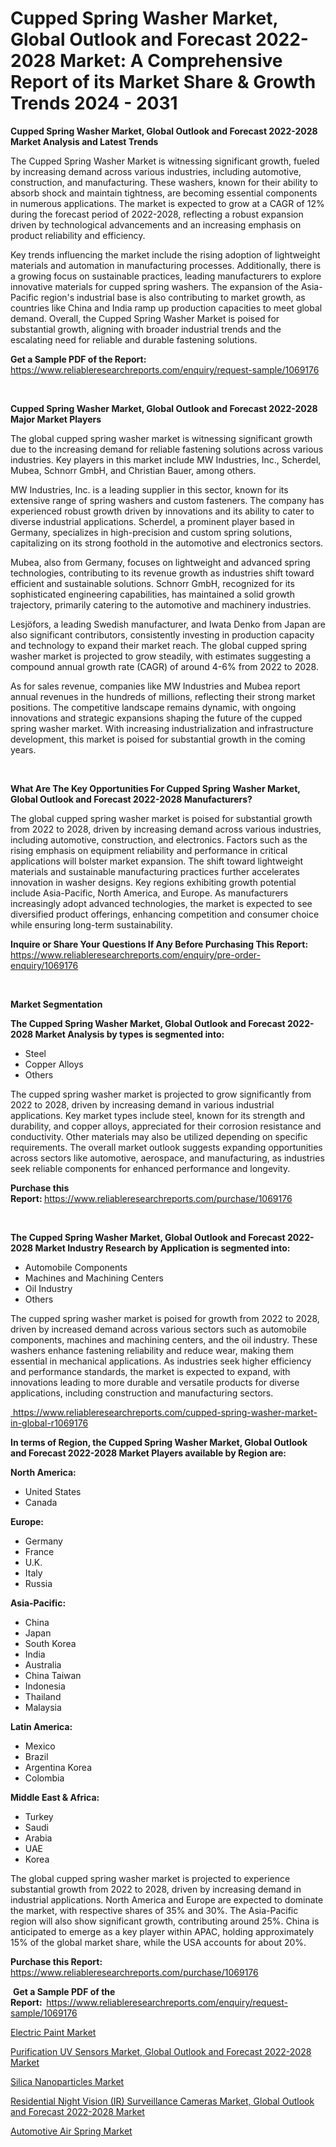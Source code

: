 <p><h1>Cupped Spring Washer Market, Global Outlook and Forecast 2022-2028 Market: A Comprehensive Report of its Market Share & Growth Trends 2024 - 2031</h1></p><p><strong>Cupped Spring Washer Market, Global Outlook and Forecast 2022-2028 Market Analysis and Latest Trends</strong></p>
<p><p>The Cupped Spring Washer Market is witnessing significant growth, fueled by increasing demand across various industries, including automotive, construction, and manufacturing. These washers, known for their ability to absorb shock and maintain tightness, are becoming essential components in numerous applications. The market is expected to grow at a CAGR of 12% during the forecast period of 2022-2028, reflecting a robust expansion driven by technological advancements and an increasing emphasis on product reliability and efficiency.</p><p>Key trends influencing the market include the rising adoption of lightweight materials and automation in manufacturing processes. Additionally, there is a growing focus on sustainable practices, leading manufacturers to explore innovative materials for cupped spring washers. The expansion of the Asia-Pacific region's industrial base is also contributing to market growth, as countries like China and India ramp up production capacities to meet global demand. Overall, the Cupped Spring Washer Market is poised for substantial growth, aligning with broader industrial trends and the escalating need for reliable and durable fastening solutions.</p></p>
<p><strong>Get a Sample PDF of the Report:&nbsp;</strong> <a href="https://www.reliableresearchreports.com/enquiry/request-sample/1069176">https://www.reliableresearchreports.com/enquiry/request-sample/1069176</a></p>
<p>&nbsp;</p>
<p><strong>Cupped Spring Washer Market, Global Outlook and Forecast 2022-2028 Major Market Players</strong></p>
<p><p>The global cupped spring washer market is witnessing significant growth due to the increasing demand for reliable fastening solutions across various industries. Key players in this market include MW Industries, Inc., Scherdel, Mubea, Schnorr GmbH, and Christian Bauer, among others.</p><p>MW Industries, Inc. is a leading supplier in this sector, known for its extensive range of spring washers and custom fasteners. The company has experienced robust growth driven by innovations and its ability to cater to diverse industrial applications. Scherdel, a prominent player based in Germany, specializes in high-precision and custom spring solutions, capitalizing on its strong foothold in the automotive and electronics sectors.</p><p>Mubea, also from Germany, focuses on lightweight and advanced spring technologies, contributing to its revenue growth as industries shift toward efficient and sustainable solutions. Schnorr GmbH, recognized for its sophisticated engineering capabilities, has maintained a solid growth trajectory, primarily catering to the automotive and machinery industries.</p><p>Lesjöfors, a leading Swedish manufacturer, and Iwata Denko from Japan are also significant contributors, consistently investing in production capacity and technology to expand their market reach. The global cupped spring washer market is projected to grow steadily, with estimates suggesting a compound annual growth rate (CAGR) of around 4-6% from 2022 to 2028.</p><p>As for sales revenue, companies like MW Industries and Mubea report annual revenues in the hundreds of millions, reflecting their strong market positions. The competitive landscape remains dynamic, with ongoing innovations and strategic expansions shaping the future of the cupped spring washer market. With increasing industrialization and infrastructure development, this market is poised for substantial growth in the coming years.</p></p>
<p>&nbsp;</p>
<p><strong>What Are The Key Opportunities For Cupped Spring Washer Market, Global Outlook and Forecast 2022-2028 Manufacturers?</strong></p>
<p><p>The global cupped spring washer market is poised for substantial growth from 2022 to 2028, driven by increasing demand across various industries, including automotive, construction, and electronics. Factors such as the rising emphasis on equipment reliability and performance in critical applications will bolster market expansion. The shift toward lightweight materials and sustainable manufacturing practices further accelerates innovation in washer designs. Key regions exhibiting growth potential include Asia-Pacific, North America, and Europe. As manufacturers increasingly adopt advanced technologies, the market is expected to see diversified product offerings, enhancing competition and consumer choice while ensuring long-term sustainability.</p></p>
<p><strong>Inquire or Share Your Questions If Any Before Purchasing This Report:</strong> <a href="https://www.reliableresearchreports.com/enquiry/pre-order-enquiry/1069176">https://www.reliableresearchreports.com/enquiry/pre-order-enquiry/1069176</a></p>
<p>&nbsp;</p>
<p><strong>Market Segmentation</strong></p>
<p><strong>The Cupped Spring Washer Market, Global Outlook and Forecast 2022-2028 Market Analysis by types is segmented into:</strong></p>
<p><ul><li>Steel</li><li>Copper Alloys</li><li>Others</li></ul></p>
<p><p>The cupped spring washer market is projected to grow significantly from 2022 to 2028, driven by increasing demand in various industrial applications. Key market types include steel, known for its strength and durability, and copper alloys, appreciated for their corrosion resistance and conductivity. Other materials may also be utilized depending on specific requirements. The overall market outlook suggests expanding opportunities across sectors like automotive, aerospace, and manufacturing, as industries seek reliable components for enhanced performance and longevity.</p></p>
<p><strong>Purchase this Report:&nbsp;</strong><a href="https://www.reliableresearchreports.com/purchase/1069176">https://www.reliableresearchreports.com/purchase/1069176</a></p>
<p>&nbsp;</p>
<p><strong>The Cupped Spring Washer Market, Global Outlook and Forecast 2022-2028 Market Industry Research by Application is segmented into:</strong></p>
<p><ul><li>Automobile Components</li><li>Machines and Machining Centers</li><li>Oil Industry</li><li>Others</li></ul></p>
<p><p>The cupped spring washer market is poised for growth from 2022 to 2028, driven by increased demand across various sectors such as automobile components, machines and machining centers, and the oil industry. These washers enhance fastening reliability and reduce wear, making them essential in mechanical applications. As industries seek higher efficiency and performance standards, the market is expected to expand, with innovations leading to more durable and versatile products for diverse applications, including construction and manufacturing sectors.</p></p>
<p><a href="https://www.reliableresearchreports.com/cupped-spring-washer-market-in-global-r1069176">&nbsp;https://www.reliableresearchreports.com/cupped-spring-washer-market-in-global-r1069176</a></p>
<p><strong>In terms of Region, the Cupped Spring Washer Market, Global Outlook and Forecast 2022-2028 Market Players available by Region are:</strong></p>
<p>
    <p> <strong> North America: </strong>
        <ul>
            <li>United States</li>
            <li>Canada</li>
        </ul>
        </p> 
    <p> <strong> Europe: </strong>
        <ul>
            <li>Germany</li>
            <li>France</li>
            <li>U.K.</li>
            <li>Italy</li>
            <li>Russia</li>
        </ul>
        </p> 
    <p> <strong> Asia-Pacific: </strong>
        <ul>
            <li>China</li>
            <li>Japan</li>
            <li>South Korea</li>
            <li>India</li>
            <li>Australia</li>
            <li>China Taiwan</li>
            <li>Indonesia</li>
            <li>Thailand</li>
            <li>Malaysia</li>
        </ul>
        </p> 
    <p> <strong> Latin America: </strong>
        <ul>
            <li>Mexico</li>
            <li>Brazil</li>
            <li>Argentina Korea</li>
            <li>Colombia</li>
        </ul>
        </p> 
    <p> <strong> Middle East & Africa: </strong>
        <ul>
            <li>Turkey</li>
            <li>Saudi</li>
            <li>Arabia</li>
            <li>UAE</li>
            <li>Korea</li>
        </ul>
    </p>
    </p>
<p><p>The global cupped spring washer market is projected to experience substantial growth from 2022 to 2028, driven by increasing demand in industrial applications. North America and Europe are expected to dominate the market, with respective shares of 35% and 30%. The Asia-Pacific region will also show significant growth, contributing around 25%. China is anticipated to emerge as a key player within APAC, holding approximately 15% of the global market share, while the USA accounts for about 20%.</p></p>
<p><strong>Purchase this Report: </strong><a href="https://www.reliableresearchreports.com/purchase/1069176">https://www.reliableresearchreports.com/purchase/1069176</a></p>
<p>&nbsp;<strong>Get a Sample PDF of the Report:&nbsp;&nbsp;</strong><a href="https://www.reliableresearchreports.com/enquiry/request-sample/1069176">https://www.reliableresearchreports.com/enquiry/request-sample/1069176</a></p>
<p><strong></strong></p>
<p><p><a href="https://medium.com/@cukilcantik89/electric-paint-market-size-share-analysis-growth-trends-forecast-2024-2031-21a8dbd50310">Electric Paint Market</a></p><p><a href="https://github.com/sofayahoo2023/Market-Research-Report-List-6/blob/main/purification-uv-sensors-market-global-outlook-and-forecast-2022-2028-market.md">Purification UV Sensors Market, Global Outlook and Forecast 2022-2028 Market</a></p><p><a href="https://medium.com/@josefahauck2023/silica-nanoparticles-market-growth-outlook-from-2024-to-2031-and-it-is-projecting-at-6-2-951f7f5a6b2c?postPublishedType=initial">Silica Nanoparticles Market</a></p><p><a href="https://github.com/joannesouthgate/Market-Research-Report-List-4/blob/main/residential-night-vision-ir-surveillance-cameras-market-global-outlook-and-forecast-2022-2028-market.md">Residential Night Vision (IR) Surveillance Cameras Market, Global Outlook and Forecast 2022-2028 Market</a></p><p><a href="https://issuu.com/reportprime-2/docs/automotive-air-spring-market-size-2_b4378ce5a69188">Automotive Air Spring Market</a></p></p>